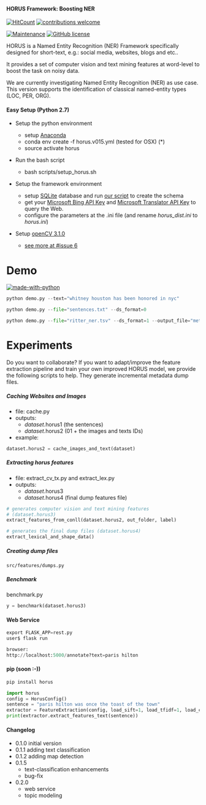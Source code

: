 #### HORUS Framework: Boosting NER

[![HitCount](http://hits.dwyl.io/SmartDataAnalytics/horus-ner.svg)](http://hits.dwyl.io/SmartDataAnalytics/horus-ner)
[![contributions welcome](https://img.shields.io/badge/contributions-welcome-brightgreen.svg?style=flat)](https://github.com/SmartDataAnalytics/horus-ner/issues)

<!--[![NSP Status](https://nodesecurity.io/orgs/sda/projects/4fe69258-6d3c-40d0-9ed6-fc4b3b183466/badge)](https://nodesecurity.io/orgs/sda/projects/4fe69258-6d3c-40d0-9ed6-fc4b3b183466)-->
<!--[![Build Status](https://travis-ci.org/SmartDataAnalytics/horus-ner.svg?branch=master)](https://travis-ci.org/SmartDataAnalytics/horus-ner)-->
<!--[![bitHound Overall Score](https://www.bithound.io/github/SmartDataAnalytics/horus-ner/badges/score.svg)](https://www.bithound.io/github/SmartDataAnalytics/horus-ner) -->
<!--[![bitHound Code](https://www.bithound.io/github/SmartDataAnalytics/horus-ner/badges/code.svg)](https://www.bithound.io/github/SmartDataAnalytics/horus-ner)-->
<!--[![Coverage Status](https://coveralls.io/repos/SmartDataAnalytics/horus-ner/badge.svg?branch=master&service=github)](https://coveralls.io/github/SmartDataAnalytics/horus-ner?branch=master)-->
[![Maintenance](https://img.shields.io/badge/Maintained%3F-yes-green.svg)](https://GitHub.com/SmartDataAnalytics/horus-ner/graphs/commit-activity)
[![GitHub license](https://img.shields.io/github/license/SmartDataAnalytics/horus-ner.svg)](https://github.com/SmartDataAnalytics/horus-ner/blob/master/LICENSE)

HORUS is a Named Entity Recognition (NER) Framework specifically
designed for short-text, e.g.: social media, websites, blogs and etc..

It provides a set of computer vision and text mining features 
at word-level to boost the task on noisy data.

We are currently investigating Named Entity Recognition (NER) as use case. This version supports the identification of classical named-entity types (LOC, PER, ORG). 

#### Easy Setup (Python 2.7)

- Setup the python environment
    - setup [Anaconda](https://anaconda.org/)
    - conda env create -f horus.v015.yml (tested for OSX) (*)
    - source activate horus

- Run the bash script
    - bash scripts/setup_horus.sh

- Setup the framework environment
    - setup [SQLite](https://sqlite.org/) database and run [our script](https://github.com/diegoesteves/horus-ner/blob/master/horus0.1.5.db.sql) to create the schema
    - get your [Microsoft Bing API Key](https://azure.microsoft.com/en-us/services/cognitive-services/) and [Microsoft Translator API Key](https://datamarket.azure.com/developer/applications/register) to query the Web.
    - configure the parameters at the .ini file (and rename _horus_dist.ini_ to _horus.ini_)

- Setup [openCV 3.1.0](http://www.pyimagesearch.com/2015/06/22/install-opencv-3-0-and-python-2-7-on-ubuntu/)
    - [see more at #issue 6](https://github.com/dnes85/horus-models/issues/6)

Demo
===========
[![made-with-python](https://img.shields.io/badge/Made%20with-Python-1f425f.svg)](https://www.python.org/)

```python
python demo.py --text="whitney houston has been honored in nyc"

python demo.py --file="sentences.txt" --ds_format=0

python demo.py --file="ritter_ner.tsv" --ds_format=1 --output_file="metadata" --output_format="json"
```

Experiments
===========
Do you want to collaborate? If you want to adapt/improve the feature extraction pipeline and train your own improved HORUS model, 
we provide the following scripts to help. They generate incremental metadata dump files.

##### Caching Websites and Images
- file: cache.py
- outputs:
    - _dataset_.horus1 (the sentences)
    - _dataset_.horus2 (01 + the images and texts IDs)
- example:
```python
dataset.horus2 = cache_images_and_text(dataset)
```
##### Extracting horus features

- file: extract_cv_tx.py and extract_lex.py
- outputs:
    - _dataset_.horus3
    - _dataset_.horus4 (final dump features file)

```python
# generates computer vision and text mining features 
# (dataset.horus3) 
extract_features_from_conll(dataset.horus2, out_folder, label)
```

```python
# generates the final dump files (dataset.horus4)
extract_lexical_and_shape_data()
```

##### Creating dump files

```src/features/dumps.py```

##### Benchmark
benchmark.py

```python
y = benchmark(dataset.horus3)
```

#### Web Service
```python
export FLASK_APP=rest.py
user$ flask run

browser:
http://localhost:5000/annotate?text=paris hilton
```

#### pip (soon :-))
```python
pip install horus

import horus
config = HorusConfig()
sentence = "paris hilton was once the toast of the town"
extractor = FeatureExtraction(config, load_sift=1, load_tfidf=1, load_cnn=0, load_topic_modeling=1)
print(extractor.extract_features_text(sentence))
```
#### Changelog
- 0.1.0 initial version
- 0.1.1 adding text classification
- 0.1.2 adding map detection
- 0.1.5
    - text-classification enhancements
    - bug-fix
- 0.2.0
    - web service
    - topic modeling
